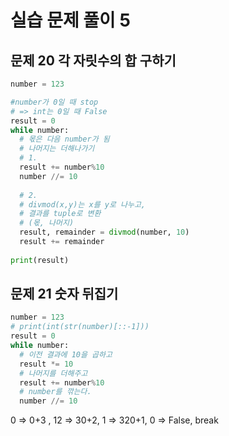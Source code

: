 # 실습 문제 풀이 5

## 문제 20 각 자릿수의 합 구하기

```python
number = 123

#number가 0일 때 stop
# => int는 0일 때 False
result = 0
while number:
  # 몫은 다음 number가 됨
  # 나머지는 더해나가기
  # 1.
  result += number%10
  number //= 10
  
  # 2.
  # divmod(x,y)는 x를 y로 나누고,
  # 결과를 tuple로 변환
  # (몫, 나머지)
  result, remainder = divmod(number, 10)
  result += remainder
  
print(result)
```



## 문제 21 숫자 뒤집기

```python
number = 123
# print(int(str(number)[::-1]))
result = 0
while number:
  # 이전 결과에 10을 곱하고
  result *= 10
  # 나머지를 더해주고
  result += number%10
  # number를 깎는다.
  number //= 10
```

0 => 0+3 , 12 => 30+2, 1 => 320+1, 0 => False, break